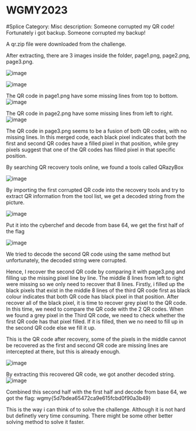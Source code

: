# WGMY2023

#Splice 
Category: Misc
description: Someone corrupted my QR code! Fortunately i got backup. Someone corrupted my backup!

A qr.zip file were downloaded from the challenge.

After extracting, there are 3 images inside the folder, page1.png, page2.png, page3.png.

![image](https://github.com/Cheese-Of-Truth/WGMY2023/assets/145131434/63c9aa60-321f-4d42-8bbd-772066bd45f3)

![image](https://github.com/Cheese-Of-Truth/WGMY2023/assets/145131434/7be5292c-d15f-411a-9794-5cbe9cfd34d8)

The QR code in page1.png have some missing lines from top to bottom.
![image](https://github.com/Cheese-Of-Truth/WGMY2023/assets/145131434/ffef4de5-c0a2-4dfa-a0a7-fc5a99575845)

The QR code in page2.png have some missing lines from left to right.
![image](https://github.com/Cheese-Of-Truth/WGMY2023/assets/145131434/4877aa4d-a4f5-48a4-9077-d419f143f72d)

The QR code in page3.png seems to be a fusion of both QR codes, with no missing lines. In this merged code, each black pixel indicates that both the first and second QR codes have a filled pixel in that position, while grey pixels suggest that one of the QR codes has filled pixel in that specific position.

By searching QR recovery tools online, we found a tools called QRazyBox

![image](https://github.com/Cheese-Of-Truth/WGMY2023/assets/145131434/8110dd53-cb35-4661-9c2a-f3976c4659af)

By importing the first corrupted QR code into the recovery tools and try to extract QR information from the tool list, we get a decoded string from the picture.

![image](https://github.com/Cheese-Of-Truth/WGMY2023/assets/145131434/154f9db6-9b8a-407b-8419-a893169d0ae2)

Put it into the cyberchef and decode from base 64, we get the first half of the flag

![image](https://github.com/Cheese-Of-Truth/WGMY2023/assets/145131434/23523128-caa4-47eb-8055-bc21bcc2b2e7)

We tried to decode the second QR code using the same method but unfortunately, the decoded string were corrupted. 

Hence, I recover the second QR code by comparing it with page3.png and filling up the missing pixel line by line. The middle 8 lines from left to right were missing so we only need to recover that 8 lines. Firstly, i filled up the black pixels that exist in the middle 8 lines of the third QR code first as black colour indicates that both QR code has black pixel in that position. After recover all of the black pixel, it is time to recover grey pixel to the QR code. In this time, we need to compare the QR code with the 2 QR codes. When we found a grey pixel in the Third QR code, we need to check whether the first QR code has that pixel filled. If it is filled, then we no need to fill up in the second QR code else we fill it up. 

This is the QR code after recovery, some of the pixels in the middle cannot be recovered as the first and second QR code are missing lines are intercepted at there, but this is already enough.

![image](https://github.com/Cheese-Of-Truth/WGMY2023/assets/145131434/5e054180-3639-41b9-8205-2126ea572e7a)

By extracting this recovered QR code, we got another decoded string. 
![image](https://github.com/Cheese-Of-Truth/WGMY2023/assets/145131434/37170e98-c687-4d44-a1ad-f281df1451be)

Combined this second half with the first half and decode from base 64, we got the flag: wgmy{5d7bdea65472ca9e615fcbd0f90a3b49}

This is the way i can think of to solve the challenge. Although it is not hard but definetly very time consuming. There might be some other better solving method to solve it faster.
